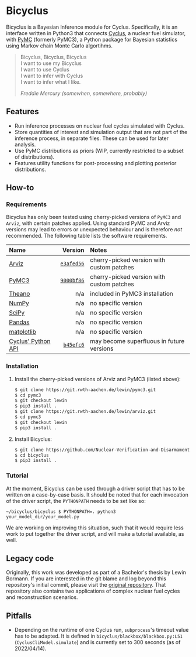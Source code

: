 # Bicyclus
Bicyclus is a Bayesian Inference module for Cyclus.
Specifically, it is an interface written in Python3 that connects
[Cyclus](https://fuelcycle.org/), a nuclear fuel simulator, with
[PyMC](https://docs.pymc.io/en/v3/) (formerly PyMC3), a Python package for
Bayesian statistics using Markov chain Monte Carlo algortihms.

> Bicyclus, Bicyclus, Bicyclus  
> I want to use my Bicyclus  
> I want to use Cyclus  
> I want to infer with Cyclus  
> I want to infer what I like.  
>
> _Freddie Mercury (somewhen, somewhere, probably)_

## Features
- Run inference processes on nuclear fuel cycles simulated with Cyclus.
- Store quantities of interest and simulation output that are not part of the
  inference process, in separate files.
  These can be used for later analysis.
- Use PyMC distributions as priors (WIP, currently restricted to a subset of
  distributions).
- Features utility functions for post-processing and plotting posterior
  distributions.

## How-to
### Requirements
Bicyclus has only been tested using cherry-picked versions of `PyMC3` and
`Arviz`, with certain patches applied.
Using standard PyMC and Arviz versions may lead to errors or unexpected
behaviour and is therefore *not* recommended.
The following table lists the software requirements.

| Name | Version | Notes |
|:-----|---:|:---|
| [Arviz](https://arviz-devs.github.io/arviz/index.html) | [`e3afed56`](https://git.rwth-aachen.de/lewin/arviz/-/tree/lewin) | cherry-picked version with custom patches |
| [PyMC3](https://docs.pymc.io/en/v3/) | [`9000bf86`](https://git.rwth-aachen.de/lewin/pymc3/-/tree/lewin) | cherry-picked version with custom patches |
| [Theano](https://github.com/Theano/Theano) | n/a | included in PyMC3 installation |
| [NumPy](https://numpy.org/doc/stable/index.html) | n/a | no specific version |
| [SciPy](https://docs.scipy.org/doc/scipy/index.html)| n/a | no specific version |
| [Pandas](https://pandas.pydata.org/)| n/a | no specific version |
| [matplotlib](https://matplotlib.org/)| n/a | no specific version |
| [Cyclus' Python API](https://fuelcycle.org/) | [`b45efc6`](https://github.com/maxschalz/cyclus/tree/b45efc6d988c5d30895b320ded235222ce5a2053) | may become superfluous in future versions |

### Installation
1. Install the cherry-picked versions of Arviz and PyMC3 (listed above):
   ```bash
   $ git clone https://git.rwth-aachen.de/lewin/pymc3.git
   $ cd pymc3
   $ git checkout lewin
   $ pip3 install .
   $ git clone https://git.rwth-aachen.de/lewin/arviz.git
   $ cd pymc3
   $ git checkout lewin
   $ pip3 install .
   ```
2. Install Bicyclus:
   ```bash
   $ git clone https://github.com/Nuclear-Verification-and-Disarmament/bicyclus.git
   $ cd bicyclus
   $ pip3 install .
   ```

### Tutorial
At the moment, Bicyclus can be used through a driver script that has to be
written on a case-by-case basis.
It should be noted that for each invocation of the driver script, the
`PYTHONPATH` needs to be set like so:
```
~/bicyclus/bicyclus $ PYTHONPATH=. python3 your_model_dir/your_model.py
```

We are working on improving this situation, such that it would require less work
to put together the driver script, and will make a tutorial available, as well.

## Legacy code
Originally, this work was developed as part of a Bachelor's thesis by Lewin
Bormann.
If you are interested in the git blame and log beyond this repository's initial
commit, please visit the
[original repository](https://git.rwth-aachen.de/nvd/fuel-cycle/bayesian-cycle/).
That repository also contains two applications of complex nuclear fuel cycles
and reconstruction scenarios.

## Pitfalls
- Depending on the runtime of one Cyclus run, `subprocess`'s timeout value has
  to be adapted.
  It is defined in `bicyclus/blackbox/blackbox.py:L51`
  (`CyclusCliModel.simulate`) and is currently set to 300 seconds (as of 2022/04/14).
